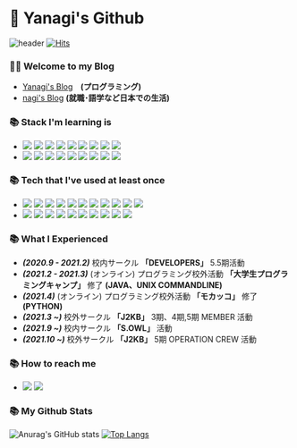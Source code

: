 # 🙇 Yanagi's Github

![header](https://capsule-render.vercel.app/api?type=waving&color=FF3366&height=300&section=header&text=「柳」&fontSize=50&fontColor=181717)
[![Hits](https://hits.seeyoufarm.com/api/count/incr/badge.svg?url=https%3A%2F%2Fgithub.com%2Fyujiah-github&count_bg=%233B7E08&title_bg=%2355A651&icon=&icon_color=%2313330D&title=hits&edge_flat=false)](https://hits.seeyoufarm.com)        
### 🧑‍💻 Welcome to my Blog
- [Yanagi's Blog](https://velog.io/@cil05265)　**(プログラミング)**
- [nagi's Blog](https://nagilog.tistory.com/) **(就職･語学など日本での生活)**

### 📚 Stack I'm learning is
- <img src="https://img.shields.io/badge/Java-007396?logo=Java&logoColor=white"/> <img src="https://img.shields.io/badge/MySQL-4479A1?logo=MySQL&logoColor=white"/>  <img src="https://img.shields.io/badge/SpringBoot-6DB33F?logo=SpringBoot&logoColor=white"/> <img src="https://img.shields.io/badge/Spring-6DB33F?logo=Spring&logoColor=white"/> <img src="https://img.shields.io/badge/HTML5-E34F26?logo=HTML5&logoColor=white"/> <img src="https://img.shields.io/badge/CSS3-1572B6?logo=CSS3&logoColor=white"/> <img src="https://img.shields.io/badge/JavaScript-F7DF1E?logo=JavaScript&logoColor=white"/> <img src="https://img.shields.io/badge/PHP-777BB4?logo=PHP&logoColor=white"/> <img src="https://img.shields.io/badge/Laravel-FF2D20?logo=Laravel&logoColor=white"/>
- <img src="https://img.shields.io/badge/GitHub-181717?logo=Github&logoColor=white"/> <img src="https://img.shields.io/badge/Slack-4A154B?logo=Slack&logoColor=white"/> <img src="https://img.shields.io/badge/Notion-000000?logo=Notion&logoColor=white"/> <img src="https://img.shields.io/badge/Discord-5865F2?logo=Discord&logoColor=white"/> <img src="https://img.shields.io/badge/IntellijIDEA-000000?logo=IntellijIDEA&logoColor=white"/> <img src="https://img.shields.io/badge/EclipseIDE-2C2255?logo=EclipseIDE&logoColor=white"/> <img src="https://img.shields.io/badge/VisualStudioCode-007ACC?logo=VisualStudioCode&logoColor=white"/> <img src="https://img.shields.io/badge/Sublime Text-FF9800?logo=Sublime Text&logoColor=white"/> <img src="https://img.shields.io/badge/PhpStorm-000000?logo=PhpStorm&logoColor=white"/>


### 📚 Tech that I've used at least once
- <img src="https://img.shields.io/badge/Java-007396?logo=Java&logoColor=white"/> <img src="https://img.shields.io/badge/Spring-6DB33F?logo=Spring&logoColor=white"/> <img src="https://img.shields.io/badge/MySQL-4479A1?logo=MySQL&logoColor=white"/> <img src="https://img.shields.io/badge/C-A8B9CC?logo=C&logoColor=white"/> <img src="https://img.shields.io/badge/Python-3776AB?logo=Python&logoColor=white"/> <img src="https://img.shields.io/badge/SpringBoot-6DB33F?logo=SpringBoot&logoColor=white"/> <img src="https://img.shields.io/badge/HTML5-E34F26?logo=HTML5&logoColor=white"/> <img src="https://img.shields.io/badge/CSS3-1572B6?logo=CSS3&logoColor=white"/> <img src="https://img.shields.io/badge/JavaScript-F7DF1E?logo=JavaScript&logoColor=white"/> <img src="https://img.shields.io/badge/PHP-777BB4?logo=PHP&logoColor=white"/> <img src="https://img.shields.io/badge/Laravel-FF2D20?logo=Laravel&logoColor=white"/>
- <img src="https://img.shields.io/badge/GitHub-181717?logo=Github&logoColor=white"/> <img src="https://img.shields.io/badge/Slack-4A154B?logo=Slack&logoColor=white"/> <img src="https://img.shields.io/badge/Notion-000000?logo=Notion&logoColor=white"/> <img src="https://img.shields.io/badge/Discord-5865F2?logo=Discord&logoColor=white"/> <img src="https://img.shields.io/badge/IntellijIDEA-000000?logo=IntellijIDEA&logoColor=white"/> <img src="https://img.shields.io/badge/EclipseIDE-2C2255?logo=EclipseIDE&logoColor=white"/> <img src="https://img.shields.io/badge/VisualStudioCode-007ACC?logo=VisualStudioCode&logoColor=white"/> <img src="https://img.shields.io/badge/VisualStudio-5C2D91?logo=VisualStudio&logoColor=white"/> <img src="https://img.shields.io/badge/Sublime Text-FF9800?logo=Sublime Text&logoColor=white"/> <img src="https://img.shields.io/badge/PhpStorm-000000?logo=PhpStorm&logoColor=white"/>

### 📚 What I Experienced
- ***(2020.9 - 2021.2)*** 校内サークル **「DEVELOPERS」** 5.5期活動
- ***(2021.2 - 2021.3)*** (オンライン) プログラミング校外活動 **「大学生プログラミングキャンプ」** 修了 **(JAVA、UNIX COMMANDLINE)**
- ***(2021.4)*** (オンライン) プログラミング校外活動 **「モカッコ」** 修了 **(PYTHON)**
- ***(2021.3 ~)*** 校外サークル **「J2KB」** 3期、4期,5期 MEMBER 活動
- ***(2021.9 ~)*** 校内サークル **「S.OWL」** 活動
- ***(2021.10 ~)*** 校外サークル **「J2KB」** 5期 OPERATION CREW 活動


### 📚 How to reach me
- [<img src="https://img.shields.io/badge/Instagram-E4405F?logo=Instagram&logoColor=white"/>](https://instagram.com/jay__yah) [<img src="https://img.shields.io/badge/Youtube-FF0000?logo=Youtube&logoColor=white"/>](https://www.youtube.com/channel/UCv-WSlbb_65GJEdvAWHM2mg)


### 📚 My Github Stats
![Anurag's GitHub stats](https://github-readme-stats.vercel.app/api?username=yujiah-github&show_icons=true&theme=tokyonight)
 [![Top Langs](https://github-readme-stats.vercel.app/api/top-langs/?username=yujiah-github&layout=compact)](https://github.com/anuraghazra/github-readme-stats)

